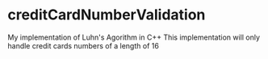 # creditCardNumberValidation
My  implementation of Luhn's Agorithm in C++
This implementation will only handle credit cards numbers of a length of 16
